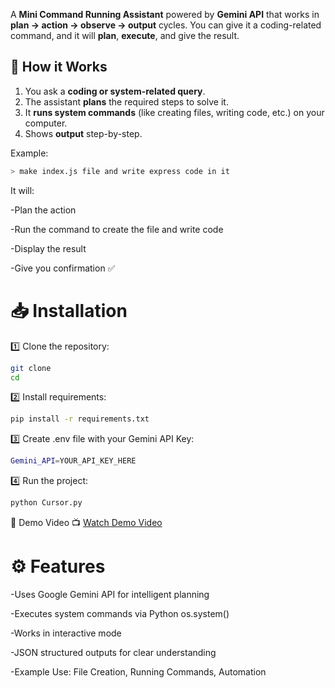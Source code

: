 A **Mini Command Running Assistant** powered by **Gemini API** that works in **plan → action → observe → output** cycles. You can give it a coding-related command, and it will **plan**, **execute**, and give the result.

## 🚀 How it Works

1. You ask a **coding or system-related query**.
2. The assistant **plans** the required steps to solve it.
3. It **runs system commands** (like creating files, writing code, etc.) on your computer.
4. Shows **output** step-by-step.

Example:
```bash
> make index.js file and write express code in it
```

It will:

-Plan the action

-Run the command to create the file and write code

-Display the result

-Give you confirmation ✅

# 📥 Installation

1️⃣ Clone the repository:

```bash
git clone 
cd
```

2️⃣ Install requirements:

```bash
pip install -r requirements.txt
```

3️⃣ Create .env file with your Gemini API Key:

```bash
Gemini_API=YOUR_API_KEY_HERE
```

4️⃣ Run the project:

```bash
python Cursor.py
```

🎥 Demo Video
📺 [Watch Demo Video](video/demo.mp4)

# ⚙️ Features

-Uses Google Gemini API for intelligent planning

-Executes system commands via Python os.system()

-Works in interactive mode

-JSON structured outputs for clear understanding

-Example Use: File Creation, Running Commands, Automation

